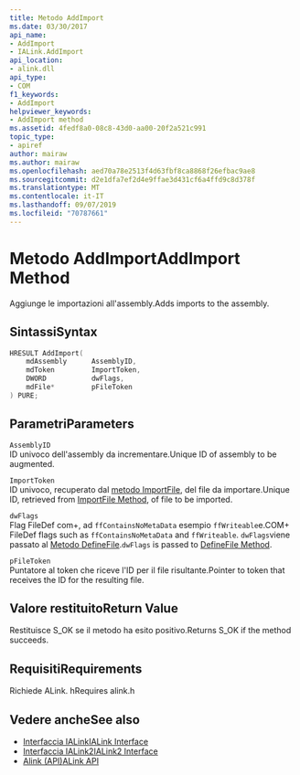 ```yaml
---
title: Metodo AddImport
ms.date: 03/30/2017
api_name:
- AddImport
- IALink.AddImport
api_location:
- alink.dll
api_type:
- COM
f1_keywords:
- AddImport
helpviewer_keywords:
- AddImport method
ms.assetid: 4fedf8a0-08c8-43d0-aa00-20f2a521c991
topic_type:
- apiref
author: mairaw
ms.author: mairaw
ms.openlocfilehash: aed70a78e2513f4d63fbf8ca8868f26efbac9ae8
ms.sourcegitcommit: d2e1dfa7ef2d4e9ffae3d431cf6a4ffd9c8d378f
ms.translationtype: MT
ms.contentlocale: it-IT
ms.lasthandoff: 09/07/2019
ms.locfileid: "70787661"
---
```

# <a name="addimport-method"></a><span data-ttu-id="4c50a-102">Metodo AddImport</span><span class="sxs-lookup"><span data-stu-id="4c50a-102">AddImport Method</span></span>
<span data-ttu-id="4c50a-103">Aggiunge le importazioni all'assembly.</span><span class="sxs-lookup"><span data-stu-id="4c50a-103">Adds imports to the assembly.</span></span>  
  
## <a name="syntax"></a><span data-ttu-id="4c50a-104">Sintassi</span><span class="sxs-lookup"><span data-stu-id="4c50a-104">Syntax</span></span>  
  
```cpp  
HRESULT AddImport(  
    mdAssembly      AssemblyID,  
    mdToken         ImportToken,  
    DWORD           dwFlags,  
    mdFile*         pFileToken  
) PURE;  
```  
  
## <a name="parameters"></a><span data-ttu-id="4c50a-105">Parametri</span><span class="sxs-lookup"><span data-stu-id="4c50a-105">Parameters</span></span>  
 `AssemblyID`  
 <span data-ttu-id="4c50a-106">ID univoco dell'assembly da incrementare.</span><span class="sxs-lookup"><span data-stu-id="4c50a-106">Unique ID of assembly to be augmented.</span></span>  
  
 `ImportToken`  
 <span data-ttu-id="4c50a-107">ID univoco, recuperato dal [metodo ImportFile](importfile-method.md), del file da importare.</span><span class="sxs-lookup"><span data-stu-id="4c50a-107">Unique ID, retrieved from [ImportFile Method](importfile-method.md), of file to be imported.</span></span>  
  
 `dwFlags`  
 <span data-ttu-id="4c50a-108">Flag FileDef com+, ad `ffContainsNoMetaData` esempio `ffWriteable`e.</span><span class="sxs-lookup"><span data-stu-id="4c50a-108">COM+ FileDef flags such as `ffContainsNoMetaData` and `ffWriteable`.</span></span> <span data-ttu-id="4c50a-109">`dwFlags`viene passato al [Metodo DefineFile](../metadata/imetadataassemblyemit-definefile-method.md).</span><span class="sxs-lookup"><span data-stu-id="4c50a-109">`dwFlags` is passed to [DefineFile Method](../metadata/imetadataassemblyemit-definefile-method.md).</span></span>  
  
 `pFileToken`  
 <span data-ttu-id="4c50a-110">Puntatore al token che riceve l'ID per il file risultante.</span><span class="sxs-lookup"><span data-stu-id="4c50a-110">Pointer to token that receives the ID for the resulting file.</span></span>  
  
## <a name="return-value"></a><span data-ttu-id="4c50a-111">Valore restituito</span><span class="sxs-lookup"><span data-stu-id="4c50a-111">Return Value</span></span>  
 <span data-ttu-id="4c50a-112">Restituisce S_OK se il metodo ha esito positivo.</span><span class="sxs-lookup"><span data-stu-id="4c50a-112">Returns S_OK if the method succeeds.</span></span>  
  
## <a name="requirements"></a><span data-ttu-id="4c50a-113">Requisiti</span><span class="sxs-lookup"><span data-stu-id="4c50a-113">Requirements</span></span>  
 <span data-ttu-id="4c50a-114">Richiede ALink. h</span><span class="sxs-lookup"><span data-stu-id="4c50a-114">Requires alink.h</span></span>  
  
## <a name="see-also"></a><span data-ttu-id="4c50a-115">Vedere anche</span><span class="sxs-lookup"><span data-stu-id="4c50a-115">See also</span></span>

- [<span data-ttu-id="4c50a-116">Interfaccia IALink</span><span class="sxs-lookup"><span data-stu-id="4c50a-116">IALink Interface</span></span>](ialink-interface.md)
- [<span data-ttu-id="4c50a-117">Interfaccia IALink2</span><span class="sxs-lookup"><span data-stu-id="4c50a-117">IALink2 Interface</span></span>](ialink2-interface.md)
- [<span data-ttu-id="4c50a-118">Alink (API)</span><span class="sxs-lookup"><span data-stu-id="4c50a-118">ALink API</span></span>](index.md)
